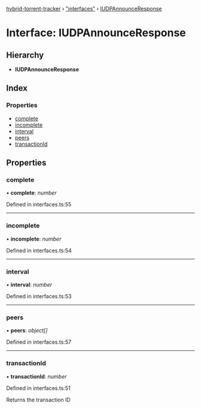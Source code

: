 [hybrid-torrent-tracker](../README.md) › ["interfaces"](../modules/_interfaces_.md) › [IUDPAnnounceResponse](_interfaces_.iudpannounceresponse.md)

# Interface: IUDPAnnounceResponse

## Hierarchy

* **IUDPAnnounceResponse**

## Index

### Properties

* [complete](_interfaces_.iudpannounceresponse.md#complete)
* [incomplete](_interfaces_.iudpannounceresponse.md#incomplete)
* [interval](_interfaces_.iudpannounceresponse.md#interval)
* [peers](_interfaces_.iudpannounceresponse.md#peers)
* [transactionId](_interfaces_.iudpannounceresponse.md#transactionid)

## Properties

###  complete

• **complete**: *number*

Defined in interfaces.ts:55

___

###  incomplete

• **incomplete**: *number*

Defined in interfaces.ts:54

___

###  interval

• **interval**: *number*

Defined in interfaces.ts:53

___

###  peers

• **peers**: *object[]*

Defined in interfaces.ts:57

___

###  transactionId

• **transactionId**: *number*

Defined in interfaces.ts:51

Returns the transaction ID
